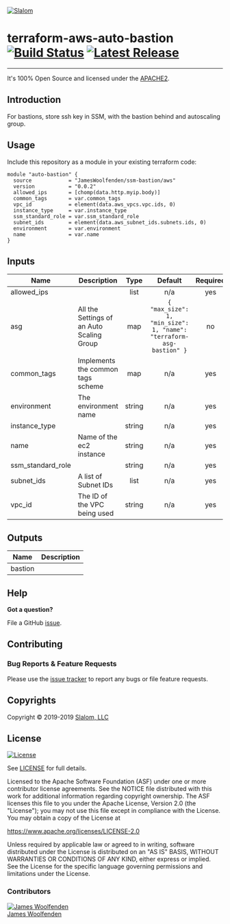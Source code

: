 [![Slalom][logo]](https://slalom.com)

# terraform-aws-auto-bastion [![Build Status](https://github.com/JamesWoolfenden/terraform-aws-auto-bastion/workflows/Verify%20and%20Bump/badge.svg?branch=master)](https://github.com/JamesWoolfenden/terraform-aws-auto-bastion) [![Latest Release](https://img.shields.io/github/release/JamesWoolfenden/terraform-aws-auto-bastion.svg)](https://github.com/JamesWoolfenden/terraform-aws-auto-bastion/releases/latest)

---

It's 100% Open Source and licensed under the [APACHE2](LICENSE).

## Introduction

For bastions, store ssh key in SSM, with the bastion behind and autoscaling group.

## Usage

Include this repository as a module in your existing terraform code:

```hcl
module "auto-bastion" {
  source            = "JamesWoolfenden/ssm-bastion/aws"
  version           = "0.0.2"
  allowed_ips       = [chomp(data.http.myip.body)]
  common_tags       = var.common_tags
  vpc_id            = element(data.aws_vpcs.vpc.ids, 0)
  instance_type     = var.instance_type
  ssm_standard_role = var.ssm_standard_role
  subnet_ids        = element(data.aws_subnet_ids.subnets.ids, 0)
  environment       = var.environment
  name              = var.name
}
```

<!-- BEGINNING OF PRE-COMMIT-TERRAFORM DOCS HOOK -->
## Inputs

| Name | Description | Type | Default | Required |
|------|-------------|:----:|:-----:|:-----:|
| allowed\_ips |  | list | n/a | yes |
| asg | All the Settings of an Auto Scaling Group | map | `{ "max_size": 1, "min_size": 1, "name": "terraform-asg-bastion" }` | no |
| common\_tags | Implements the common tags scheme | map | n/a | yes |
| environment | The environment name | string | n/a | yes |
| instance\_type |  | string | n/a | yes |
| name | Name of the ec2 instance | string | n/a | yes |
| ssm\_standard\_role |  | string | n/a | yes |
| subnet\_ids | A list of Subnet IDs | list | n/a | yes |
| vpc\_id | The ID of the VPC being used | string | n/a | yes |

## Outputs

| Name | Description |
|------|-------------|
| bastion |  |

<!-- END OF PRE-COMMIT-TERRAFORM DOCS HOOK -->
## Help

**Got a question?**

File a GitHub [issue](https://github.com/JamesWoolfenden/terraform-ssm-bastion/issues).

## Contributing

### Bug Reports & Feature Requests

Please use the [issue tracker](https://github.com/JamesWoolfenden/terraform-ssm-bastion/issues) to report any bugs or file feature requests.

## Copyrights

Copyright © 2019-2019 [Slalom, LLC](https://slalom.com)

## License

[![License](https://img.shields.io/badge/License-Apache%202.0-blue.svg)](https://opensource.org/licenses/Apache-2.0)

See [LICENSE](LICENSE) for full details.

Licensed to the Apache Software Foundation (ASF) under one
or more contributor license agreements.  See the NOTICE file
distributed with this work for additional information
regarding copyright ownership.  The ASF licenses this file
to you under the Apache License, Version 2.0 (the
"License"); you may not use this file except in compliance
with the License.  You may obtain a copy of the License at

<https://www.apache.org/licenses/LICENSE-2.0>

Unless required by applicable law or agreed to in writing,
software distributed under the License is distributed on an
"AS IS" BASIS, WITHOUT WARRANTIES OR CONDITIONS OF ANY
KIND, either express or implied.  See the License for the
specific language governing permissions and limitations
under the License.

### Contributors

  [![James Woolfenden][jameswoolfenden_avatar]][jameswoolfenden_homepage]<br/>[James Woolfenden][jameswoolfenden_homepage]

  [jameswoolfenden_homepage]: https://github.com/jameswoolfenden
  [jameswoolfenden_avatar]: https://github.com/jameswoolfenden.png?size=150

[logo]: https://gist.githubusercontent.com/JamesWoolfenden/5c457434351e9fe732ca22b78fdd7d5e/raw/15933294ae2b00f5dba6557d2be88f4b4da21201/slalom-logo.png
[website]: https://slalom.com
[github]: https://github.com/jameswoolfenden
[linkedin]: https://www.linkedin.com/company/slalom-consulting/
[twitter]: https://twitter.com/Slalom

[share_twitter]: https://twitter.com/intent/tweet/?text=Build+Harness&url=https://github.com/JamesWoolfenden/terraform-ssm-bastion
[share_linkedin]: https://www.linkedin.com/shareArticle?mini=true&title=Build+Harness&url=https://github.com/JamesWoolfenden/terraform-ssm-bastion
[share_reddit]: https://reddit.com/submit/?url=https://github.com/JamesWoolfenden/terraform-ssm-bastion
[share_facebook]: https://facebook.com/sharer/sharer.php?u=https://github.com/JamesWoolfenden/terraform-ssm-bastion
[share_email]: mailto:?subject=Build+Harness&body=https://github.com/JamesWoolfenden/terraform-ssm-bastion
